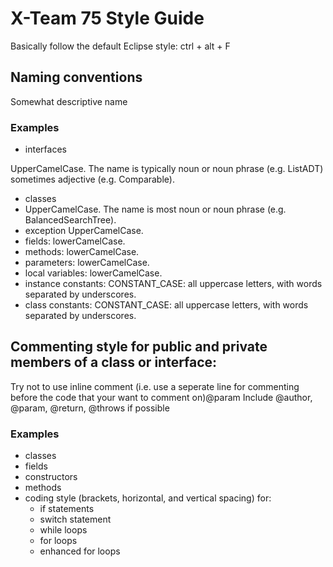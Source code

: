  # X-Team 75 Style Guide

Basically follow the default Eclipse style: ctrl + alt + F

## Naming conventions
Somewhat descriptive name

### Examples
* interfaces

 UpperCamelCase. The name is typically noun or noun phrase (e.g. ListADT) sometimes adjective (e.g. Comparable).
* classes
 * UpperCamelCase. The name is most noun or noun phrase (e.g. BalancedSearchTree). 
* exception UpperCamelCase. 
* fields: lowerCamelCase.
* methods: lowerCamelCase.
* parameters: lowerCamelCase.
* local variables: lowerCamelCase.
* instance constants: CONSTANT_CASE: all uppercase letters, with words separated by underscores. 
* class constants: CONSTANT_CASE: all uppercase letters, with words separated by underscores. 


## Commenting style for public and private members of a class or interface:

Try not to use inline comment (i.e. use a seperate line for commenting before the code that your want to comment on)@param
Include @author, @param, @return, @throws if possible

### Examples

* classes
* fields
* constructors
* methods
* coding style (brackets, horizontal, and vertical spacing) for:
  * if statements
  * switch statement
  * while loops
  * for loops
  * enhanced for loops
